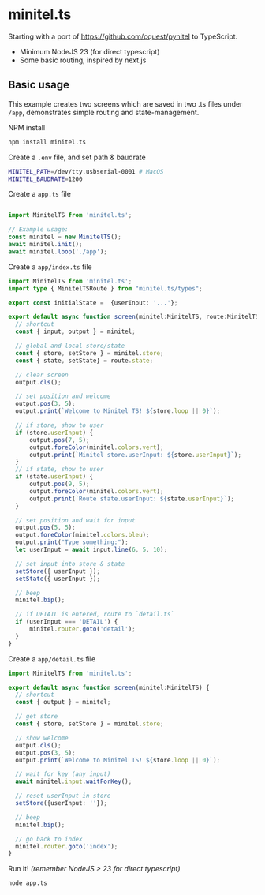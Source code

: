 # minitel.ts
Starting with a port of https://github.com/cquest/pynitel to TypeScript.

- Minimum NodeJS 23 (for direct typescript)
- Some basic routing, inspired by next.js

## Basic usage
This example creates two screens which are saved in two .ts files under `/app`, demonstrates simple routing and state-management.

NPM install
```bash
npm install minitel.ts
```

Create a `.env` file, and set path & baudrate
```bash
MINITEL_PATH=/dev/tty.usbserial-0001 # MacOS
MINITEL_BAUDRATE=1200
```

Create a `app.ts` file
```typescript

import MinitelTS from 'minitel.ts'; 

// Example usage:
const minitel = new MinitelTS();
await minitel.init();
await minitel.loop('./app');
```

Create a `app/index.ts` file
```typescript
import MinitelTS from 'minitel.ts'; 
import type { MinitelTSRoute } from "minitel.ts/types";

export const initialState =  {userInput: '...'};

export default async function screen(minitel:MinitelTS, route:MinitelTSRoute) {
  // shortcut
  const { input, output } = minitel;

  // global and local store/state
  const { store, setStore } = minitel.store;
  const { state, setState} = route.state;

  // clear screen
  output.cls();

  // set position and welcome
  output.pos(3, 5);
  output.print(`Welcome to Minitel TS! ${store.loop || 0}`);

  // if store, show to user
  if (store.userInput) {
      output.pos(7, 5);
      output.foreColor(minitel.colors.vert);
      output.print(`Minitel store.userInput: ${store.userInput}`);    
  }
  // if state, show to user
  if (state.userInput) {
      output.pos(9, 5);
      output.foreColor(minitel.colors.vert);
      output.print(`Route state.userInput: ${state.userInput}`);    
  }

  // set position and wait for input
  output.pos(5, 5);
  output.foreColor(minitel.colors.bleu);
  output.print("Type something:");
  let userInput = await input.line(6, 5, 10);

  // set input into store & state
  setStore({ userInput });
  setState({ userInput });

  // beep
  minitel.bip();

  // if DETAIL is entered, route to `detail.ts`
  if (userInput === 'DETAIL') {
      minitel.router.goto('detail');
  }
}
```

Create a `app/detail.ts` file
```typescript
import MinitelTS from 'minitel.ts'; 

export default async function screen(minitel:MinitelTS) {
  // shortcut
  const { output } = minitel;

  // get store
  const { store, setStore } = minitel.store;

  // show welcome
  output.cls();
  output.pos(3, 5);
  output.print(`Welcome to Minitel TS! ${store.loop || 0}`);

  // wait for key (any input)
  await minitel.input.waitForKey();

  // reset userInput in store
  setStore({userInput: ''});

  // beep
  minitel.bip();

  // go back to index
  minitel.router.goto('index');
}
```


Run it! *(remember NodeJS > 23 for direct typescript)*
```bash
node app.ts
```